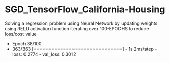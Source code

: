 # SGD_TensorFlow_California-Housing
Solving a regression problem using Neural Network by updating weights using RELU activation function iterating over 100-EPOCHS to reduce loss/cost value 

* Epoch 38/100
* 363/363 [==============================] - 1s 2ms/step - loss: 0.2774 - val_loss: 0.3012
